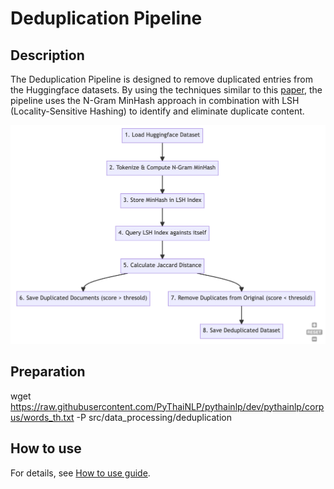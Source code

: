 # Deduplication Pipeline

## Description

The Deduplication Pipeline is designed to remove duplicated entries from the Huggingface datasets. By using the techniques similar to this [paper](https://arxiv.org/abs/2107.06499), the pipeline uses the N-Gram MinHash approach in combination with LSH (Locality-Sensitive Hashing) to identify and eliminate duplicate content.

![deduplication_diagram](deduplication_diagram.png)

## Preparation
wget https://raw.githubusercontent.com/PyThaiNLP/pythainlp/dev/pythainlp/corpus/words_th.txt -P src/data_processing/deduplication

## How to use
For details, see [How to use guide](src/scripts/deduplication/README.md).